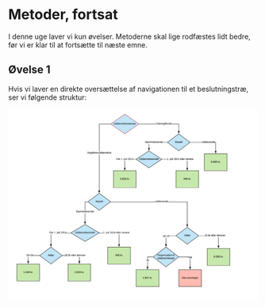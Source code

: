 # Metoder, fortsat

I denne uge laver vi kun øvelser. Metoderne skal lige rodfæstes lidt bedre, før vi er klar til at fortsætte til næste emne.

## Øvelse 1

Hvis vi laver en direkte oversættelse af navigationen til et beslutningstræ, ser vi følgende struktur:

![](../../res/Grundsatser_SU.png)